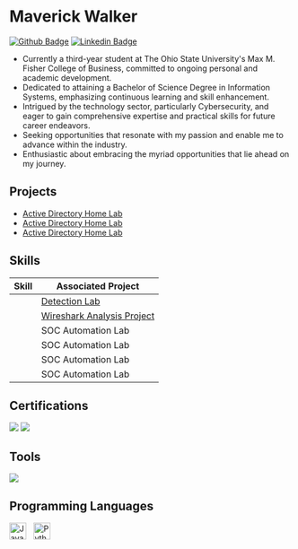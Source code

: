 # Maverick Walker 

[![Github Badge](http://img.shields.io/badge/-Github-black?style=flat-square&logo=github&link=https://github.com/mwbusiness104)](https://github.com/mwbusiness104) 
[![Linkedin Badge](https://img.shields.io/badge/-LinkedIn-blue?style=flat-square&logo=Linkedin&logoColor=white&link=https://github.com/mwbusiness104)](https://github.com/mwbusiness104)



- Currently a third-year student at The Ohio State University's Max M. Fisher College of Business, committed to ongoing personal and academic development.
- Dedicated to attaining a Bachelor of Science Degree in Information Systems, emphasizing continuous learning and skill enhancement.
- Intrigued by the technology sector, particularly Cybersecurity, and eager to gain comprehensive expertise and practical skills for future career endeavors.
- Seeking opportunities that resonate with my passion and enable me to advance within the industry.
- Enthusiastic about embracing the myriad opportunities that lie ahead on my journey.


## Projects
- <a href="https://github.com/mwbusiness104/Active-Directory-Home-Lab-/blob/main/README.md"> Active Directory Home Lab</a>
- <a href="https://github.com/mwbusiness104/Active-Directory-Home-Lab-/blob/main/README.md"> Active Directory Home Lab</a>
- <a href="https://github.com/mwbusiness104/Active-Directory-Home-Lab-/blob/main/README.md"> Active Directory Home Lab</a>


## Skills

| Skill                                         | Associated Project         |
|-----------------------------------------------|----------------------------|
|           | <a href="https://google.com">Detection Lab</a>|
|           | <a href="https://google.com">Wireshark Analysis Project</a>|
|           | SOC Automation Lab|
|           | SOC Automation Lab|
|           | SOC Automation Lab|
|           | SOC Automation Lab|


## Certifications

<div>
    <img src="https://img.shields.io/badge/-CCNA-FF0000?&style=for-the-badge&logo=Cisco&logoColor=white" />
    <img src="https://img.shields.io/badge/-CCSK-0052CC?&style=for-the-badge&logo=cloud&logoColor=white"/>
    
</div>

## Tools
<div>
    <img src="https://img.shields.io/badge/-Wireshark-1679A7?&style=for-the-badge&logo=Wireshark&logoColor=white" />
    
        
</div>


## Programming Languages 

<img align="left" alt="Java" width="30px" style="padding-right:10px;" src="https://cdn.jsdelivr.net/gh/devicons/devicon/icons/java/java-original.svg"/>
<img align="left" alt="Python" width="30px" style="padding-right:10px;" src="https://cdn.jsdelivr.net/gh/devicons/devicon/icons/python/python-plain.svg" />


<!--

